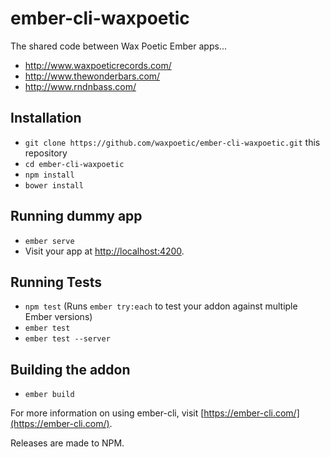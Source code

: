 # ember-cli-waxpoetic

The shared code between Wax Poetic Ember apps...

* http://www.waxpoeticrecords.com/
* http://www.thewonderbars.com/
* http://www.rndnbass.com/

## Installation

* `git clone https://github.com/waxpoetic/ember-cli-waxpoetic.git` this repository
* `cd ember-cli-waxpoetic`
* `npm install`
* `bower install`

## Running dummy app

* `ember serve`
* Visit your app at [http://localhost:4200](http://localhost:4200).

## Running Tests

* `npm test` (Runs `ember try:each` to test your addon against multiple Ember versions)
* `ember test`
* `ember test --server`

## Building the addon

* `ember build`

For more information on using ember-cli, visit [https://ember-cli.com/](https://ember-cli.com/).

Releases are made to NPM.
